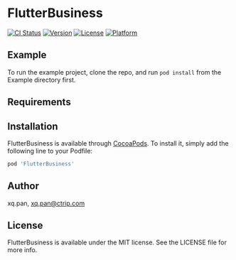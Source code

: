 # FlutterBusiness

[![CI Status](https://img.shields.io/travis/xq.pan/FlutterBusiness.svg?style=flat)](https://travis-ci.org/xq.pan/FlutterBusiness)
[![Version](https://img.shields.io/cocoapods/v/FlutterBusiness.svg?style=flat)](https://cocoapods.org/pods/FlutterBusiness)
[![License](https://img.shields.io/cocoapods/l/FlutterBusiness.svg?style=flat)](https://cocoapods.org/pods/FlutterBusiness)
[![Platform](https://img.shields.io/cocoapods/p/FlutterBusiness.svg?style=flat)](https://cocoapods.org/pods/FlutterBusiness)

## Example

To run the example project, clone the repo, and run `pod install` from the Example directory first.

## Requirements

## Installation

FlutterBusiness is available through [CocoaPods](https://cocoapods.org). To install
it, simply add the following line to your Podfile:

```ruby
pod 'FlutterBusiness'
```

## Author

xq.pan, xq.pan@ctrip.com

## License

FlutterBusiness is available under the MIT license. See the LICENSE file for more info.
